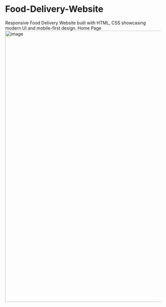 # Food-Delivery-Website
Responsive Food Delivery Website built with HTML, CSS showcasing modern UI and mobile-first design.
Home Page
<img width="1919" height="878" alt="image" src="https://github.com/user-attachments/assets/0162200f-9b23-4f79-9906-427c599cdd32" />
